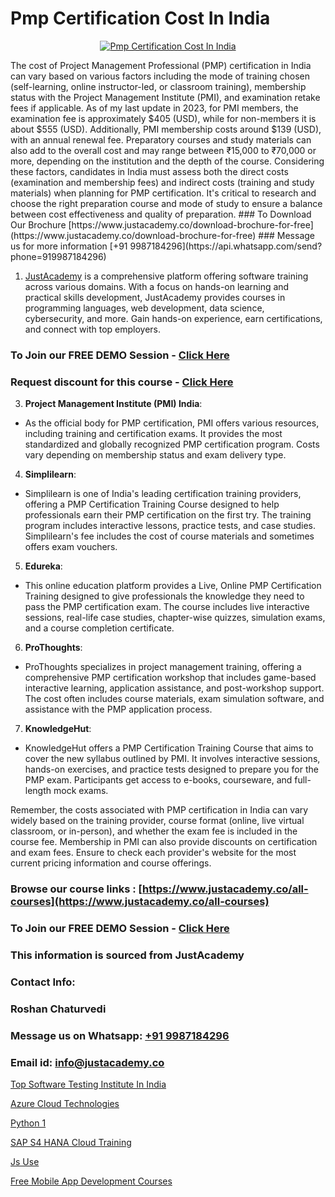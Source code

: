 # Pmp Certification Cost In India

<p align="center">
  <a href="https://justacademy.co/course-detail/pmp-certification-training">
    <img src="https://justacademy.co/storage2/course_image/1709713463_course_image.webp" alt="Pmp Certification Cost In India">
  </a>
</p>
The cost of Project Management Professional (PMP) certification in India can vary based on various factors including the mode of training chosen (self-learning, online instructor-led, or classroom training), membership status with the Project Management Institute (PMI), and examination retake fees if applicable. As of my last update in 2023, for PMI members, the examination fee is approximately $405 (USD), while for non-members it is about $555 (USD). Additionally, PMI membership costs around $139 (USD), with an annual renewal fee. Preparatory courses and study materials can also add to the overall cost and may range between ₹15,000 to ₹70,000 or more, depending on the institution and the depth of the course. Considering these factors, candidates in India must assess both the direct costs (examination and membership fees) and indirect costs (training and study materials) when planning for PMP certification. It's critical to research and choose the right preparation course and mode of study to ensure a balance between cost effectiveness and quality of preparation.
### To Download Our Brochure [https://www.justacademy.co/download-brochure-for-free](https://www.justacademy.co/download-brochure-for-free)
### Message us for more information [+91 9987184296](https://api.whatsapp.com/send?phone=919987184296)

1) [JustAcademy](https://justacademy.co) is a comprehensive platform offering software training across various domains. With a focus on hands-on learning and practical skills development, JustAcademy provides courses in programming languages, web development, data science, cybersecurity, and more. Gain hands-on experience, earn certifications, and connect with top employers.

### To Join our FREE DEMO Session - [Click Here](https://www.justacademy.co/register-for-course-demo/)
### Request discount for this course - [Click Here](https://justacademy.co/contact-us/)

3) **Project Management Institute (PMI) India**: 
- As the official body for PMP certification, PMI offers various resources, including training and certification exams. It provides the most standardized and globally recognized PMP certification program. Costs vary depending on membership status and exam delivery type.

4) **Simplilearn**: 
- Simplilearn is one of India's leading certification training providers, offering a PMP Certification Training Course designed to help professionals earn their PMP certification on the first try. The training program includes interactive lessons, practice tests, and case studies. Simplilearn's fee includes the cost of course materials and sometimes offers exam vouchers.

5) **Edureka**:
- This online education platform provides a Live, Online PMP Certification Training designed to give professionals the knowledge they need to pass the PMP certification exam. The course includes live interactive sessions, real-life case studies, chapter-wise quizzes, simulation exams, and a course completion certificate. 

6) **ProThoughts**:
- ProThoughts specializes in project management training, offering a comprehensive PMP certification workshop that includes game-based interactive learning, application assistance, and post-workshop support. The cost often includes course materials, exam simulation software, and assistance with the PMP application process.

7) **KnowledgeHut**:
- KnowledgeHut offers a PMP Certification Training Course that aims to cover the new syllabus outlined by PMI. It involves interactive sessions, hands-on exercises, and practice tests designed to prepare you for the PMP exam. Participants get access to e-books, courseware, and full-length mock exams.

Remember, the costs associated with PMP certification in India can vary widely based on the training provider, course format (online, live virtual classroom, or in-person), and whether the exam fee is included in the course fee. Membership in PMI can also provide discounts on certification and exam fees. Ensure to check each provider's website for the most current pricing information and course offerings.

### Browse our course links : [https://www.justacademy.co/all-courses](https://www.justacademy.co/all-courses) 
### To Join our FREE DEMO Session - [Click Here](https://www.justacademy.co/register-for-course-demo)


### This information is sourced from JustAcademy
### Contact Info:
### Roshan Chaturvedi
### Message us on Whatsapp: [+91 9987184296](https://api.whatsapp.com/send?phone=919987184296)
### Email id: [info@justacademy.co](mailto:info@justacademy.co)
                
[Top Software Testing Institute In India](https://www.linkedin.com/pulse/top-software-testing-institute-india-justacademy-manchester-zdouf?trackingId=OilkAm9Ju8XzH0QMxSyTmA%3D%3D&lipi=urn%3Ali%3Apage%3Ad_flagship3_company_admin%3BjwbjXdoOSmefqxJib%2FbqYQ%3D%3D)

[Azure Cloud Technologies](https://www.linkedin.com/pulse/azure-cloud-technologies-justacademy-sunnyvale-m5gjc?trackingId=ObcOB2105NATIF5NtPqUOw%3D%3D&lipi=urn%3Ali%3Apage%3Ad_flagship3_company_admin%3BJVVM%2Fef%2BR3WBKPYq3pagGw%3D%3D)

[Python 1](https://medium.com/@roneet705/python-1-ec24b4969d89)

[SAP S4 HANA Cloud Training](https://medium.com/@negishivu99/sap-s4-hana-cloud-training-7ea318c1280c)

[Js Use](https://justacademyin.github.io/justacademy/js-use)

[Free Mobile App Development Courses](https://justacademyin.github.io/justacademy/free-mobile-app-development-courses)

